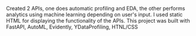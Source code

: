 Created 2 APIs, one does automatic profiling and EDA, the other performs analytics using machine learning depending on user's input. I used static HTML for displaying the functionality of the APIs. This project was built with FastAPI, AutoML, Evidently, YDataProfiling, HTNL/CSS
